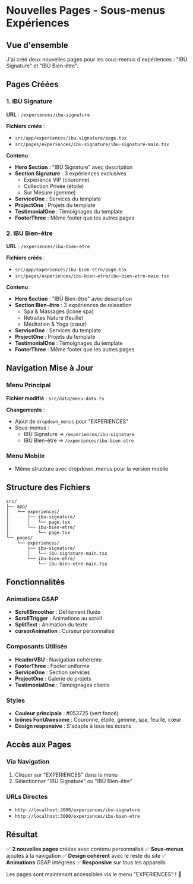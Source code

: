 # Nouvelles Pages - Sous-menus Expériences

## Vue d'ensemble
J'ai créé deux nouvelles pages pour les sous-menus d'expériences : "IBÙ Signature" et "IBÙ Bien-être".

## Pages Créées

### 1. IBÙ Signature
**URL** : `/experiences/ibu-signature`

**Fichiers créés** :
- `src/app/experiences/ibu-signature/page.tsx`
- `src/pages/experiences/ibu-signature/ibu-signature-main.tsx`

**Contenu** :
- **Hero Section** : "IBÙ Signature" avec description
- **Section Signature** : 3 expériences exclusives
  - Expérience VIP (couronne)
  - Collection Privée (étoile)
  - Sur Mesure (gemme)
- **ServiceOne** : Services du template
- **ProjectOne** : Projets du template
- **TestimonialOne** : Témoignages du template
- **FooterThree** : Même footer que les autres pages

### 2. IBÙ Bien-être
**URL** : `/experiences/ibu-bien-etre`

**Fichiers créés** :
- `src/app/experiences/ibu-bien-etre/page.tsx`
- `src/pages/experiences/ibu-bien-etre/ibu-bien-etre-main.tsx`

**Contenu** :
- **Hero Section** : "IBÙ Bien-être" avec description
- **Section Bien-être** : 3 expériences de relaxation
  - Spa & Massages (icône spa)
  - Retraites Nature (feuille)
  - Méditation & Yoga (cœur)
- **ServiceOne** : Services du template
- **ProjectOne** : Projets du template
- **TestimonialOne** : Témoignages du template
- **FooterThree** : Même footer que les autres pages

## Navigation Mise à Jour

### Menu Principal
**Fichier modifié** : `src/data/menu-data.ts`

**Changements** :
- Ajout de `dropdown_menus` pour "EXPERIENCES"
- Sous-menus :
  - IBÙ Signature → `/experiences/ibu-signature`
  - IBÙ Bien-être → `/experiences/ibu-bien-etre`

### Menu Mobile
- Même structure avec dropdown_menus pour la version mobile

## Structure des Fichiers

```
src/
├── app/
│   └── experiences/
│       ├── ibu-signature/
│       │   └── page.tsx
│       └── ibu-bien-etre/
│           └── page.tsx
└── pages/
    └── experiences/
        ├── ibu-signature/
        │   └── ibu-signature-main.tsx
        └── ibu-bien-etre/
            └── ibu-bien-etre-main.tsx
```

## Fonctionnalités

### Animations GSAP
- **ScrollSmoother** : Défilement fluide
- **ScrollTrigger** : Animations au scroll
- **SplitText** : Animation du texte
- **cursorAnimation** : Curseur personnalisé

### Composants Utilisés
- **HeaderVBU** : Navigation cohérente
- **FooterThree** : Footer uniforme
- **ServiceOne** : Section services
- **ProjectOne** : Galerie de projets
- **TestimonialOne** : Témoignages clients

### Styles
- **Couleur principale** : #053725 (vert foncé)
- **Icônes FontAwesome** : Couronne, étoile, gemme, spa, feuille, cœur
- **Design responsive** : S'adapte à tous les écrans

## Accès aux Pages

### Via Navigation
1. Cliquer sur "EXPERIENCES" dans le menu
2. Sélectionner "IBÙ Signature" ou "IBÙ Bien-être"

### URLs Directes
- `http://localhost:3000/experiences/ibu-signature`
- `http://localhost:3000/experiences/ibu-bien-etre`

## Résultat

✅ **2 nouvelles pages** créées avec contenu personnalisé
✅ **Sous-menus** ajoutés à la navigation
✅ **Design cohérent** avec le reste du site
✅ **Animations** GSAP intégrées
✅ **Responsive** sur tous les appareils

Les pages sont maintenant accessibles via le menu "EXPERIENCES" ! 🚀
